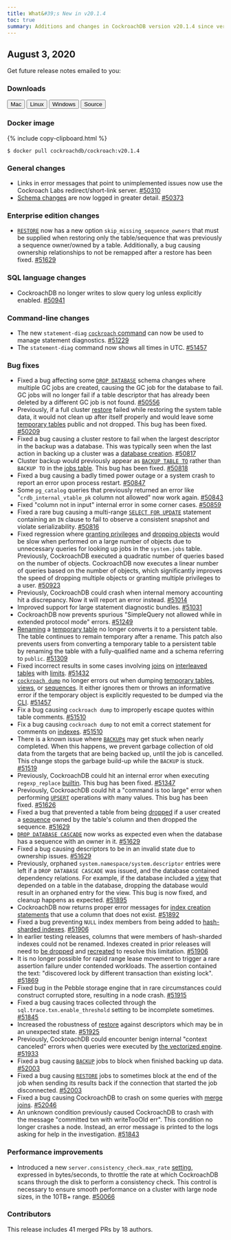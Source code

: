 ```yaml
---
title: What&#39;s New in v20.1.4
toc: true
summary: Additions and changes in CockroachDB version v20.1.4 since version v20.1.3
---
```


## August 3, 2020

Get future release notes emailed to you:

<div class="hubspot-install-form install-form-1 clearfix">
    <script>
        hbspt.forms.create({
            css: '',
            cssClass: 'install-form',
            portalId: '1753393',
            formId: '39686297-81d2-45e7-a73f-55a596a8d5ff',
            formInstanceId: 1,
            target: '.install-form-1'
        });
    </script>
</div>

### Downloads

<div id="os-tabs" class="clearfix">
    <a href="https://binaries.cockroachdb.com/cockroach-v20.1.4.darwin-10.9-amd64.tgz"><button id="mac" data-eventcategory="mac-binary-release-notes">Mac</button></a>
    <a href="https://binaries.cockroachdb.com/cockroach-v20.1.4.linux-amd64.tgz"><button id="linux" data-eventcategory="linux-binary-release-notes">Linux</button></a>
    <a href="https://binaries.cockroachdb.com/cockroach-v20.1.4.windows-6.2-amd64.zip"><button id="windows" data-eventcategory="windows-binary-release-notes">Windows</button></a>
    <a href="https://binaries.cockroachdb.com/cockroach-v20.1.4.src.tgz"><button id="source" data-eventcategory="source-release-notes">Source</button></a>
</div>

### Docker image

{% include copy-clipboard.html %}
~~~shell
$ docker pull cockroachdb/cockroach:v20.1.4
~~~


### General changes

- Links in error messages that point to unimplemented issues now use the Cockroach Labs redirect/short-link server. [#50310][#50310]
- [Schema changes](../v20.1/online-schema-changes.html) are now logged in greater detail. [#50373][#50373]

### Enterprise edition changes

- [`RESTORE`](../v20.1/restore.html) now has a new option `skip_missing_sequence_owners` that must be supplied when restoring only the table/sequence that was previously a sequence owner/owned by a table. Additionally, a bug causing ownership relationships to not be remapped after a restore has been fixed. [#51629][#51629]

### SQL language changes

- CockroachDB no longer writes to slow query log unless explicitly enabled. [#50941][#50941]

### Command-line changes

- The new `statement-diag` [`cockroach` command](../v20.1/cockroach-commands.html) can now be used to manage statement diagnostics. [#51229][#51229]
- The `statement-diag` command now shows all times in UTC. [#51457][#51457]

### Bug fixes

- Fixed a bug affecting some [`DROP DATABASE`](../v20.1/drop-database.html) schema changes where multiple GC jobs are created, causing the GC job for the database to fail. GC jobs will no longer fail if a table descriptor that has already been deleted by a different GC job is not found. [#50556][#50556]
- Previously, if a full cluster [restore](../v20.1/restore.html) failed while restoring the system table data, it would not clean up after itself properly and would leave some [temporary tables](../v20.1/temporary-tables.html) public and not dropped. This bug has been fixed. [#50209][#50209]
- Fixed a bug causing a cluster restore to fail when the largest descriptor in the backup was a database. This was typically seen when the last action in backing up a cluster was a [database creation](../v20.1/create-database.html). [#50817][#50817]
- Cluster backup would previously appear as [`BACKUP TABLE TO`](../v20.1/backup.html) rather than `BACKUP TO` in the [jobs table](../v20.1/show-jobs.html). This bug has been fixed. [#50818][#50818]
- Fixed a bug causing a badly timed power outage or a system crash to report an error upon process restart. [#50847][#50847]
- Some `pg_catalog` queries that previously returned an error like "`crdb_internal_vtable_pk` column not allowed" now work again. [#50843][#50843]
- Fixed "column not in input" internal error in some corner cases. [#50859][#50859]
- Fixed a rare bug causing a multi-range [`SELECT FOR UPDATE`](../v20.1/select.html) statement containing an `IN` clause to fail to observe a consistent snapshot and violate serializability. [#50816][#50816]
- Fixed regression where [granting privileges](../v20.1/grant.html) and [dropping objects](../v20.1/drop-table.html) would be slow when performed on a large number of objects due to unnecessary queries for looking up jobs in the `system.jobs` table. Previously, CockroachDB executed a quadratic number of queries based on the number of objects. CockroachDB now executes a linear number of queries based on the number of objects, which significantly improves the speed of dropping multiple objects or granting multiple privileges to a user. [#50923][#50923]
- Previously, CockroachDB could crash when internal memory accounting hit a discrepancy. Now it will report an error instead. [#51014][#51014]
- Improved support for large statement diagnostic bundles. [#51031][#51031]
- CockroachDB now prevents spurious "SimpleQuery not allowed while in extended protocol mode" errors. [#51249][#51249]
- [Renaming](../v20.1/rename-table.html) a [temporary table](../v20.1/temporary-tables.html) no longer converts it to a persistent table. The table continues to remain temporary after a rename. This patch also prevents users from converting a temporary table to a persistent table by renaming the table with a fully-qualified name and a schema referring to `public`. [#51309][#51309]
- Fixed incorrect results in some cases involving [joins](../v20.1/joins.html) on [interleaved tables](../v20.1/interleave-in-parent.html) with [limits](../v20.1/limit-offset.html). [#51432][#51432]
- [`cockroach dump`](../v20.1/cockroach-dump.html) no longer errors out when dumping [temporary tables](../v20.1/temporary-tables.html), [views](../v20.1/views.html#temporary-views), or [sequences](../v20.1/create-sequence.html#temporary-sequences). It either ignores them or throws an informative error if the temporary object is explicitly requested to be dumped via the [CLI](../v20.1/cockroach-commands.html). [#51457][#51457]
- Fix a bug causing `cockroach dump` to improperly escape quotes within table comments. [#51510][#51510]
- Fix a bug causing `cockroach dump` to not emit a correct statement for comments on [indexes](../v20.1/indexes.html). [#51510][#51510]
- There is a known issue where [`BACKUP`s](../v20.1/backup.html) may get stuck when nearly completed. When this happens, we prevent garbage collection of old data from the targets that are being backed up, until the job is cancelled. This change stops the garbage build-up while the `BACKUP` is stuck. [#51519][#51519]
- Previously, CockroachDB could hit an internal error when executing `regexp_replace` [builtin](../v20.1/functions-and-operators.html). This bug has been fixed. [#51347][#51347]
- Previously, CockroachDB could hit a "command is too large" error when performing [`UPSERT`](../v20.1/upsert.html) operations with many values. This bug has been fixed. [#51626][#51626]
- Fixed a bug that prevented a table from being [dropped](../v20.1/drop-table.html) if a user created a [sequence](../v20.1/create-sequence.html) owned by the table's column and then dropped the sequence. [#51629][#51629]
- [`DROP DATABASE CASCADE`](../v20.1/drop-database.html) now works as expected even when the database has a sequence with an owner in it. [#51629][#51629]
- Fixed a bug causing descriptors to be in an invalid state due to ownership issues. [#51629][#51629]
- Previously, orphaned `system.namespace/system.descriptor` entries were left if a `DROP DATABASE CASCADE` was issued, and the database contained dependency relations. For example, if the database included a [view](../v20.1/views.html) that depended on a table in the database, dropping the database would result in an orphaned entry for the view. This bug is now fixed, and cleanup happens as expected. [#51895][#51895]
- CockroachDB now returns proper error messages for [index creation statements](../v20.1/create-index.html) that use a column that does not exist. [#51892][#51892]
- Fixed a bug preventing `NULL` index members from being added to [hash-sharded indexes](../v20.1/indexes.html#hash-sharded-indexes). [#51906][#51906]
- In earlier testing releases, columns that were members of hash-sharded indexes could not be renamed. Indexes created in prior releases will need to [be dropped](../v20.1/drop-index.html) and [recreated](../v20.1/create-index.html) to resolve this limitation. [#51906][#51906]
- It is no longer possible for rapid range lease movement to trigger a rare assertion failure under contended workloads. The assertion contained the text: "discovered lock by different transaction than existing lock". [#51869][#51869]
- Fixed bug in the Pebble storage engine that in rare circumstances could construct corrupted store, resulting in a node crash. [#51915][#51915]
- Fixed a bug causing traces collected through the `sql.trace.txn.enable_threshold` setting to be incomplete sometimes. [#51845][#51845]
- Increased the robustness of [restore](../v20.1/restore.html) against descriptors which may be in an unexpected state. [#51925][#51925]
- Previously, CockroachDB could encounter benign internal "context canceled" errors when queries were executed by [the vectorized engine](../v20.1/vectorized-execution.html). [#51933][#51933]
- Fixed a bug causing [`BACKUP`](../v20.1/backup.html) jobs to block when finished backing up data. [#52003][#52003]
- Fixed a bug causing [`RESTORE`](../v20.1/restore.html) jobs to sometimes block at the end of the job when sending its results back if the connection that started the job disconnected. [#52003][#52003]
- Fixed a bug causing CockroachDB to crash on some queries with [merge joins](../v20.1/joins.html#merge-joins). [#52046][#52046]
- An unknown condition previously caused CockroachDB to crash with the message "committed txn with writeTooOld err". This condition no longer crashes a node. Instead, an error message is printed to the logs asking for help in the investigation. [#51843][#51843]

### Performance improvements

- Introduced a new `server.consistency_check.max_rate` [setting](../v20.1/cluster-settings.html), expressed in bytes/seconds, to throttle the rate at which CockroachDB scans through the disk to perform a consistency check. This control is necessary to ensure smooth performance on a cluster with large node sizes, in the 10TB+ range. [#50066][#50066]

### Contributors

This release includes 41 merged PRs by 18 authors.

[#50066]: https://github.com/cockroachdb/cockroach/pull/50066
[#50209]: https://github.com/cockroachdb/cockroach/pull/50209
[#50310]: https://github.com/cockroachdb/cockroach/pull/50310
[#50373]: https://github.com/cockroachdb/cockroach/pull/50373
[#50556]: https://github.com/cockroachdb/cockroach/pull/50556
[#50816]: https://github.com/cockroachdb/cockroach/pull/50816
[#50817]: https://github.com/cockroachdb/cockroach/pull/50817
[#50818]: https://github.com/cockroachdb/cockroach/pull/50818
[#50843]: https://github.com/cockroachdb/cockroach/pull/50843
[#50847]: https://github.com/cockroachdb/cockroach/pull/50847
[#50859]: https://github.com/cockroachdb/cockroach/pull/50859
[#50923]: https://github.com/cockroachdb/cockroach/pull/50923
[#50941]: https://github.com/cockroachdb/cockroach/pull/50941
[#51014]: https://github.com/cockroachdb/cockroach/pull/51014
[#51031]: https://github.com/cockroachdb/cockroach/pull/51031
[#51229]: https://github.com/cockroachdb/cockroach/pull/51229
[#51249]: https://github.com/cockroachdb/cockroach/pull/51249
[#51309]: https://github.com/cockroachdb/cockroach/pull/51309
[#51347]: https://github.com/cockroachdb/cockroach/pull/51347
[#51432]: https://github.com/cockroachdb/cockroach/pull/51432
[#51457]: https://github.com/cockroachdb/cockroach/pull/51457
[#51510]: https://github.com/cockroachdb/cockroach/pull/51510
[#51519]: https://github.com/cockroachdb/cockroach/pull/51519
[#51626]: https://github.com/cockroachdb/cockroach/pull/51626
[#51629]: https://github.com/cockroachdb/cockroach/pull/51629
[#51843]: https://github.com/cockroachdb/cockroach/pull/51843
[#51845]: https://github.com/cockroachdb/cockroach/pull/51845
[#51869]: https://github.com/cockroachdb/cockroach/pull/51869
[#51892]: https://github.com/cockroachdb/cockroach/pull/51892
[#51895]: https://github.com/cockroachdb/cockroach/pull/51895
[#51906]: https://github.com/cockroachdb/cockroach/pull/51906
[#51915]: https://github.com/cockroachdb/cockroach/pull/51915
[#51925]: https://github.com/cockroachdb/cockroach/pull/51925
[#51933]: https://github.com/cockroachdb/cockroach/pull/51933
[#52003]: https://github.com/cockroachdb/cockroach/pull/52003
[#52046]: https://github.com/cockroachdb/cockroach/pull/52046

